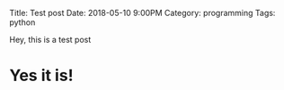 Title: Test post
Date: 2018-05-10 9:00PM
Category: programming
Tags: python

Hey, this is a test post

# Yes it is!
